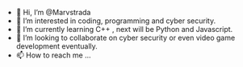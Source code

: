 - 👋 Hi, I’m @Marvstrada
- 👀 I’m interested in coding, programming and cyber security.
- 🌱 I’m currently learning C++ , next will be Python and Javascript.
- 💞️ I’m looking to collaborate on cyber security or even video game development eventually.
- 📫 How to reach me ...

<!---
Marvstrada/Marvstrada is a ✨ special ✨ repository because its `README.md` (this file) appears on your GitHub profile.
You can click the Preview link to take a look at your changes.
--->
